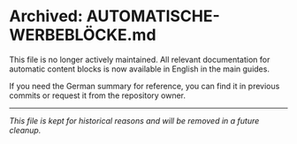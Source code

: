 # Archived: AUTOMATISCHE-WERBEBLÖCKE.md

This file is no longer actively maintained. All relevant documentation for automatic content blocks is now available in English in the main guides.

If you need the German summary for reference, you can find it in previous commits or request it from the repository owner.

---

*This file is kept for historical reasons and will be removed in a future cleanup.*
